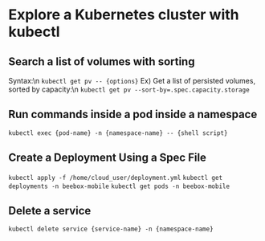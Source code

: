 # Explore a Kubernetes cluster with kubectl

## Search a list of volumes with sorting
Syntax:\n
``
kubectl get pv -- {options}
``
Ex) Get a list of persisted volumes, sorted by capacity:\n
``
kubectl get pv --sort-by=.spec.capacity.storage
``

## Run commands inside a pod inside a namespace
``
kubectl exec {pod-name} -n {namespace-name} -- {shell script}
``

## Create a Deployment Using a Spec File
``
kubectl apply -f /home/cloud_user/deployment.yml
``
``
kubectl get deployments -n beebox-mobile
``
``
kubectl get pods -n beebox-mobile
``

## Delete a service
``
kubectl delete service {service-name} -n {namespace-name}
``
